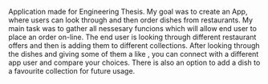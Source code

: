 Application made for Engineering Thesis. My goal was to create an App, where users can look through and then order dishes from restaurants.
My main task was to gather all nessesary funcions which will allow end user to place an order on-line.
The end user is looking through different restaurant offers and then is adding them to different collections.
After looking through the dishes and giving some of them a like , you can connect with a different app user and compare your choices.
There is also an option to add a dish to a favourite collection for future usage.

